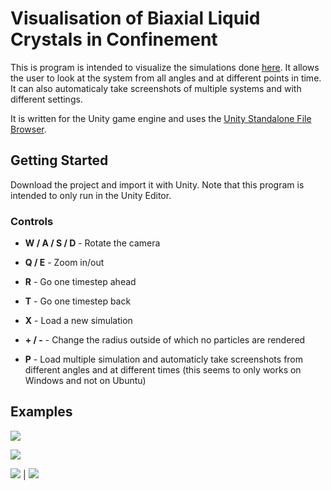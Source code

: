 # Visualisation of Biaxial Liquid Crystals in Confinement
This is program is intended to visualize the simulations done [here](https://github.com/ocatias/LCMC_Sim/). It allows the user to look at the system from all angles and at different points in time. It can also automaticaly take screenshots of multiple systems and with different settings.

It is written for the Unity game engine and uses the [Unity Standalone File Browser](https://github.com/gkngkc/UnityStandaloneFileBrowser).

## Getting Started
Download the project and import it with Unity. Note that this program is intended to only run in the Unity Editor.

### Controls
* **W / A / S / D** - Rotate the camera
* **Q / E** - Zoom in/out
* **R** - Go one timestep ahead
* **T** - Go one timestep back
* **X** - Load a new simulation
* **+ / -** - Change the radius outside of which no particles are rendered

* **P** - Load multiple simulation and automaticly take screenshots from different angles and at different times (this seems to only works on Windows and not on Ubuntu)

## Examples
![](https://github.com/ocatias/LCMC_Sim/blob/master/Pictures/rod1d16_1.png)

![](https://github.com/ocatias/LCMC_Sim/blob/master/Pictures/sphere002.png)

![](https://github.com/ocatias/LCMC_Sim/blob/master/Pictures/rod1d25_1.png)  |  ![](https://github.com/ocatias/LCMC_Sim/blob/master/Pictures/r1d16_diag.png)
